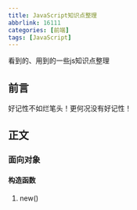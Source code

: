 ```yaml
---
title: JavaScript知识点整理
abbrlink: 16111
categories: [前端]
tags: [JavaScript]
---
```


看到的、用到的一些js知识点整理
<!-- more -->
## 前言
好记性不如烂笔头！更何况没有好记性！
## 正文
### 面向对象
#### 构造函数
1.  new()